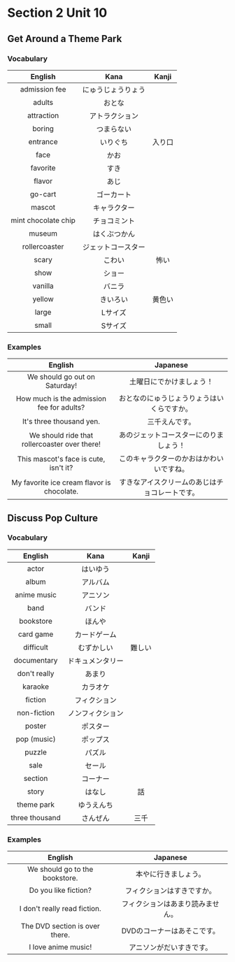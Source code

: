 # Section 2 Unit 10
## Get Around a Theme Park
### Vocabulary
| English | Kana | Kanji |
|:-------:|:----:|:-----:|
| admission fee | にゅうじょうりょう | |
| adults | おとな | |
| attraction | アトラクション | |
| boring | つまらない | |
| entrance | いりぐち | 入り口 |
| face | かお | |
| favorite | すき | |
| flavor | あじ | |
| go-cart | ゴーカート | |
| mascot | キャラクター | |
| mint chocolate chip | チョコミント | |
| museum | はくぶつかん | |
| rollercoaster | ジェットコースター | |
| scary | こわい | 怖い |
| show | ショー | |
| vanilla | バニラ | |
| yellow | きいろい | 黄色い |
| large | Lサイズ | |
| small | Sサイズ | |

### Examples
| English | Japanese |
|:-------:|:--------:|
| We should go out on Saturday! | 土曜日にでかけましょう！ |
| How much is the admission fee for adults? | おとなのにゅうじょうりょうはいくらですか。 |
| It's three thousand yen. | 三千えんです。 |
| We should ride that rollercoaster over there! | あのジェットコースターにのりましょう！ |
| This mascot's face is cute, isn't it? | このキャラクターのかおはかわいいですね。 |
| My favorite ice cream flavor is chocolate. | すきなアイスクリームのあじはチョコレートです。 |

## Discuss Pop Culture
### Vocabulary
| English | Kana | Kanji |
|:-------:|:----:|:-----:|
| actor | はいゆう | |
| album | アルバム | |
| anime music | アニソン | |
| band | バンド | |
| bookstore | ほんや | |
| card game | カードゲーム | |
| difficult | むずかしい | 難しい |
| documentary | ドキュメンタリー | |
| don't really | あまり | |
| karaoke | カラオケ | |
| fiction | フィクション | |
| non-fiction | ノンフィクション | |
| poster | ポスター | |
| pop (music) | ポップス | |
| puzzle | パズル | |
| sale | セール | |
| section | コーナー | |
| story | はなし | 話 |
| theme park | ゆうえんち | |
| three thousand | さんぜん | 三千 |

### Examples
| English | Japanese |
|:-------:|:--------:|
| We should go to the bookstore. | 本やに行きましょう。 |
| Do you like fiction? | フィクションはすきですか。 |
| I don't really read fiction. | フィクションはあまり読みません。 |
| The DVD section is over there. | DVDのコーナーはあそこです。 |
| I love anime music! | アニソンがだいすきです。 |
